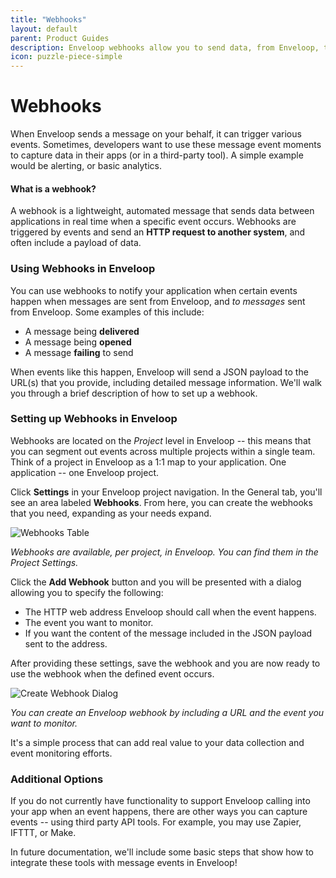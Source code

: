 ```yaml
---
title: "Webhooks"
layout: default
parent: Product Guides
description: Enveloop webhooks allow you to send data, from Enveloop, to your app when a messaging event occurs.
icon: puzzle-piece-simple
---
```


# Webhooks

When Enveloop sends a message on your behalf, it can trigger various events. Sometimes, developers want to use these message event moments to capture data in their apps (or in a third-party tool). A simple example would be alerting, or basic analytics.&#x20;

#### **What is a webhook?**

A webhook is a lightweight, automated message that sends data between applications in real time when a specific event occurs. Webhooks are triggered by events and send an **HTTP request to another system**, and often include a payload of data.

### Using Webhooks in Enveloop

You can use webhooks to notify your application when certain events happen when messages are sent from Enveloop, and _to_ _messages_ sent from Enveloop. Some examples of this include:

* A message being **delivered**
* A message being **opened**
* A message **failing** to send

When events like this happen, Enveloop will send a JSON payload to the URL(s) that you provide, including detailed message information. We'll walk you through a brief description of how to set up a webhook.

### Setting up Webhooks in Enveloop

Webhooks are located on the _Project_ level in Enveloop -- this means that you can segment out events across multiple projects within a single team. Think of a project in Enveloop as a 1:1 map to your application. One application -- one Enveloop project.

Click **Settings** in your Enveloop project navigation. In the General tab, you'll see an area labeled **Webhooks**. From here, you can create the webhooks that you need, expanding as your needs expand.

![Webhooks Table](/images/Pasted%20image%2020241001150852.png)

*Webhooks are available, per project, in Enveloop. You can find them in the Project Settings.*

Click the **Add Webhook** button and you will be presented with a dialog allowing you to specify the following:

* The HTTP web address Enveloop should call when the event happens.
* The event you want to monitor.
* If you want the content of the message included in the JSON payload sent to the address.

After providing these settings, save the webhook and you are now ready to use the webhook when the defined event occurs.

![Create Webhook Dialog](/images/Screenshot%202024-10-01%20at%203.08.50%20PM.png)

*You can create an Enveloop webhook by including a URL and the event you want to monitor.*

It's a simple process that can add real value to your data collection and event monitoring efforts.&#x20;

### Additional Options

If you do not currently have functionality to support Enveloop calling into your app when an event happens, there are other ways you can capture events -- using third party API tools. For example, you may use Zapier, IFTTT, or Make.

In future documentation, we'll include some basic steps that show how to integrate these tools with message events in Enveloop!
